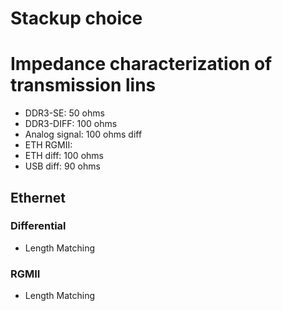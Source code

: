 # Stackup choice


# Impedance characterization of transmission lins
- DDR3-SE: 50 ohms
- DDR3-DIFF: 100 ohms
- Analog signal: 100 ohms diff
- ETH RGMII: 
- ETH diff: 100 ohms
- USB diff: 90 ohms

## Ethernet
### Differential
- Length Matching

### RGMII
- Length Matching

### 